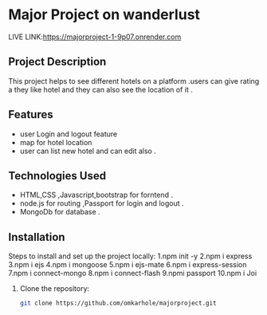 # Major Project on wanderlust    


LIVE LINK:https://majorproject-1-9p07.onrender.com  

## Project Description
This project helps to see different hotels on a platform .users can give rating a they like hotel and they can also see the location of it .

## Features
- user Login and logout feature 
- map for hotel location 
- user can list new hotel and can edit also .

## Technologies Used
- HTML,CSS ,Javascript,bootstrap  for forntend . 
- node.js for routing ,Passport for login and logout .
- MongoDb for database .

## Installation
Steps to install and set up the project locally:
1.npm init -y 
2.npm i express
3.npm i ejs
4.npm i mongoose
5.npm i ejs-mate
6.npm i express-session
7.npm i connect-mongo
8.npm i connect-flash
9.npmi passport
10.npm i Joi 

1. Clone the repository:
   ```bash
   git clone https://github.com/omkarhole/majorproject.git
